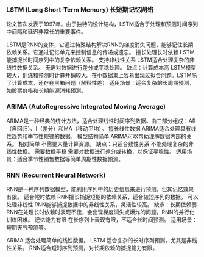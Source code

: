 ### LSTM (Long Short-Term Memory) 长短期记忆网络

论文首次发表于1997年。由于独特的设计结构，LSTM适合于处理和预测时间序列中间隔和延迟非常长的重要事件。


LSTM是RNN的变体，它通过特殊结构解决RNN的梯度消失问题，能够记住长期依赖关系。它通过记忆单元来控制信息的传递或遗忘。
擅长处理长时依赖 LSTM能捕捉长时间序列中的复杂依赖关系。
支持非线性关系 LSTM适合处理复杂的非线性数据关系。
无需对数据进行差分或平稳处理。
缺点：计算成本高 LSTM模型较大，训练和预测时计算开销较大。在小数据集上容易出现过拟合问题。LSTM除了计算成本，还存在黑箱问题（解释性差）
适用场景：适合复杂的长周期预测，如股票价格和长期能源消耗预测。


### ARIMA (AutoRegressive Integrated Moving Average)

ARIMA是一种经典的统计方法，适合处理线性时间序列数据。由三部分组成：AR（自回归）、I（差分）和MA（移动平均）。
擅长线性数据 ARIMA适合处理具有线性趋势和季节性规律的数据。
模型结构简单 ARIMA可以帮助理解数据内部的关系。
相对简单 不需要大量计算资源。
缺点：只适合线性关系 不能处理复杂的非线性数据。
需要数据平稳 需要对数据进行差分或转换，以保证平稳性。
适用场景：适合季节性销售数据等简单周期性数据预测。


### RNN (Recurrent Neural Network)
RNN是一种序列数据模型，能利用序列中的历史信息来进行预测，但其记忆效果有限。
适合短时依赖 RNN擅长捕捉短期的依赖关系，适合较短序列的数据。
可以处理非线性 RNN能够捕捉数据中的非线性关系，灵活性较高。
缺点：长期依赖弱 RNN在处理长时依赖时表现不佳，会出现梯度消失或爆炸的问题。RNN的并行化训练困难。
记忆能力有限 在长序列上表现有限，不适合长时间预测。
适用场景：短期天气预测等。

ARIMA 适合处理简单的线性数据。
LSTM 适合复杂的长时序列预测，尤其是非线性关系。
RNN适合短时序列预测，对长期依赖的捕捉能力有限。